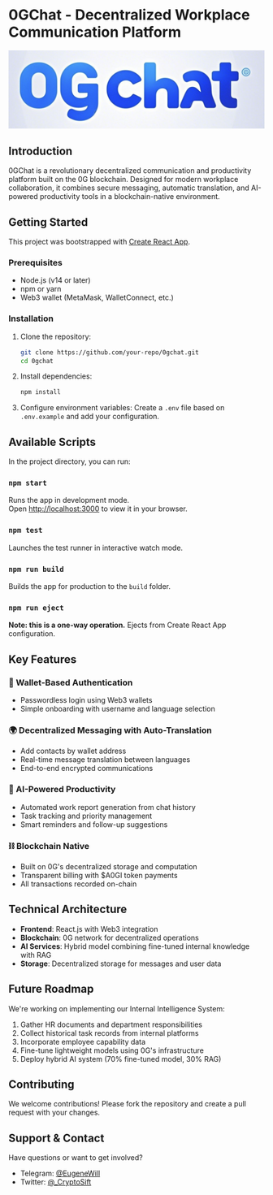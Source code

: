 # 0GChat - Decentralized Workplace Communication Platform

![0GChat Logo](./0gchat-frontend/src/assets/logo.png)

## Introduction

0GChat is a revolutionary decentralized communication and productivity platform built on the 0G blockchain. Designed for modern workplace collaboration, it combines secure messaging, automatic translation, and AI-powered productivity tools in a blockchain-native environment.

## Getting Started

This project was bootstrapped with [Create React App](https://github.com/facebook/create-react-app).

### Prerequisites
- Node.js (v14 or later)
- npm or yarn
- Web3 wallet (MetaMask, WalletConnect, etc.)

### Installation

1. Clone the repository:
   ```bash
   git clone https://github.com/your-repo/0gchat.git
   cd 0gchat
   ```

2. Install dependencies:
   ```bash
   npm install
   ```

3. Configure environment variables:
   Create a `.env` file based on `.env.example` and add your configuration.

## Available Scripts

In the project directory, you can run:

### `npm start`
Runs the app in development mode.\
Open [http://localhost:3000](http://localhost:3000) to view it in your browser.

### `npm test`
Launches the test runner in interactive watch mode.

### `npm run build`
Builds the app for production to the `build` folder.

### `npm run eject`
**Note: this is a one-way operation.** Ejects from Create React App configuration.

## Key Features

### 🚀 Wallet-Based Authentication
- Passwordless login using Web3 wallets
- Simple onboarding with username and language selection

### 🌍 Decentralized Messaging with Auto-Translation
- Add contacts by wallet address
- Real-time message translation between languages
- End-to-end encrypted communications

### 🤖 AI-Powered Productivity
- Automated work report generation from chat history
- Task tracking and priority management
- Smart reminders and follow-up suggestions

### ⛓ Blockchain Native
- Built on 0G's decentralized storage and computation
- Transparent billing with $A0GI token payments
- All transactions recorded on-chain

## Technical Architecture

- **Frontend**: React.js with Web3 integration
- **Blockchain**: 0G network for decentralized operations
- **AI Services**: Hybrid model combining fine-tuned internal knowledge with RAG
- **Storage**: Decentralized storage for messages and user data

## Future Roadmap

We're working on implementing our Internal Intelligence System:
1. Gather HR documents and department responsibilities
2. Collect historical task records from internal platforms
3. Incorporate employee capability data
4. Fine-tune lightweight models using 0G's infrastructure
5. Deploy hybrid AI system (70% fine-tuned model, 30% RAG)

## Contributing

We welcome contributions! Please fork the repository and create a pull request with your changes.

## Support & Contact

Have questions or want to get involved?
- Telegram: [@EugeneWill](https://t.me/EugeneWill)
- Twitter: [@_CryptoSift](https://twitter.com/_CryptoSift)